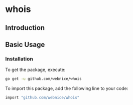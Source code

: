 # whois

## Introduction

## Basic Usage

### Installation

To get the package, execute:
```bash
go get -u github.com/webnice/whois
```

To import this package, add the following line to your code:
```bash
import "github.com/webnice/whois"
```
